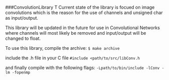 ###ConvolutionLibrary
T
Current state of the library is focued on image convolutions which is the reason
for the use of channels and unsigned char as input/output.

This library will be updated in the future for use in Convolutional Networks where channels will most likely be removed and input/output will be changed to float.

To use this library, compile the archive:
`$ make archive`

include the .h file in your C file
`#include <path/to/src/libConv.h`

and finally compile with the following flags:
`-Lpath/to/bin/include -lConv -lm -fopenmp`